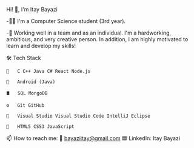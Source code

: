 Hi! 👋, I'm Itay Bayazi

   -👨‍🎓 I'm a Computer Science student (3rd year).
   
   -💪 Working well in a team and as an individual. 
       I'm a hardworking, ambitious, and very creative person.
       In addition, I am highly motivated to learn and develop my skills!
 
🛠  Tech Stack


    🧰   C C++ Java C# React Node.js

    📲   Android (Java)

    🛢   SQL MongoDB

    ⚙️   Git GitHub

    🔧   Visual Studio Visual Studio Code IntelliJ Eclipse 

    🎨   HTML5 CSS3 JavaScript
    
📫 How to reach me: 
       📧 bayaziitay@gmail.com
       🟦 LinkedIn: Itay Bayazi
